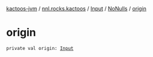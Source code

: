 [kactoos-jvm](../../../index.md) / [nnl.rocks.kactoos](../../index.md) / [Input](../index.md) / [NoNulls](index.md) / [origin](./origin.md)

# origin

`private val origin: `[`Input`](../index.md)
